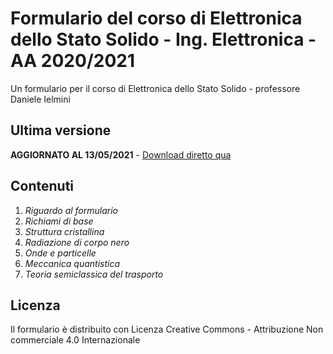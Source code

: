 # Formulario del corso di Elettronica dello Stato Solido - Ing. Elettronica - AA 2020/2021

Un formulario per il corso di Elettronica dello Stato Solido - professore Daniele Ielmini

## Ultima versione

**AGGIORNATO AL 13/05/2021** - [Download diretto qua](https://github.com/lorossi/formulario-stato-solido/raw/master/formulario-elettronica-dello-stato-solido.pdf)

## Contenuti

1. *Riguardo al formulario*
1. *Richiami di base*
1. *Struttura cristallina*
1. *Radiazione di corpo nero*
1. *Onde e particelle*
1. *Meccanica quantistica*
1. *Teoria semiclassica del trasporto*

## Licenza

Il formulario è distribuito con Licenza Creative Commons - Attribuzione Non commerciale 4.0 Internazionale
